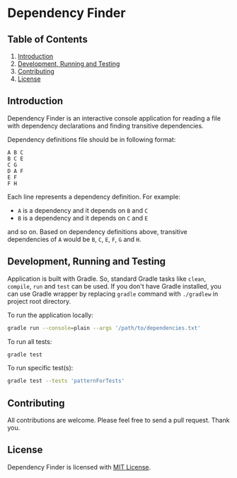 # Dependency Finder

## Table of Contents

1. [Introduction](#introduction)
2. [Development, Running and Testing](#development-running-and-testing)
3. [Contributing](#contributing)
4. [License](#license)

## Introduction

Dependency Finder is an interactive console application for reading a file with dependency declarations and finding transitive dependencies.

Dependency definitions file should be in following format:

```
A B C
B C E
C G
D A F
E F
F H
```

Each line represents a dependency definition. For example:

* `A` is a dependency and it depends on `B` and `C`
* `B` is a dependency and it depends on `C` and `E`

and so on. Based on dependency definitions above, transitive dependencies of `A` would be `B`, `C`, `E`, `F`, `G` and `H`.

## Development, Running and Testing

Application is built with Gradle. So, standard Gradle tasks like `clean`, `compile`,  `run` and `test` can be used. If you don't have Gradle installed, you can use Gradle wrapper by replacing `gradle` command with `./gradlew` in project root directory.

To run the application locally:

```bash
gradle run --console=plain --args '/path/to/dependencies.txt'
```

To run all tests:

```bash
gradle test
```

To run specific test(s):

```bash
gradle test --tests 'patternForTests'
```

## Contributing

All contributions are welcome. Please feel free to send a pull request. Thank you.

## License

Dependency Finder is licensed with [MIT License](LICENSE.md).
